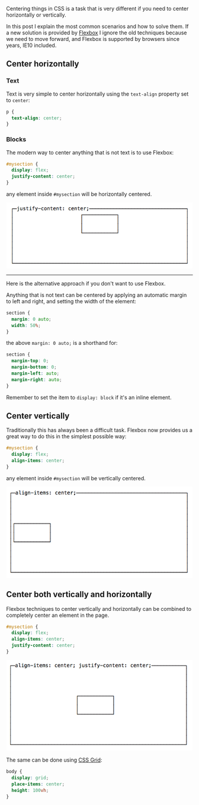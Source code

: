 Centering things in CSS is a task that is very different if you need to center horizontally or vertically.

In this post I explain the most common scenarios and how to solve them. If a new solution is provided by [Flexbox](https://flaviocopes.com/flexbox/) I ignore the old techniques because we need to move forward, and Flexbox is supported by browsers since years, IE10 included.

## Center horizontally

### Text

Text is very simple to center horizontally using the `text-align` property set to `center`:

```css
p {
  text-align: center;
}
```

### Blocks

The modern way to center anything that is not text is to use Flexbox:

```css
#mysection {
  display: flex;
  justify-content: center;
}
```

any element inside `#mysection` will be horizontally centered.

![](Centering/flexbox-horizontal-center.png)

- - - -

Here is the alternative approach if you don't want to use Flexbox.

Anything that is not text can be centered by applying an automatic margin to left and right, and setting the width of the element:

```css
section {
  margin: 0 auto;
  width: 50%;
}
```

the above `margin: 0 auto;` is a shorthand for:

```css
section {
  margin-top: 0;
  margin-bottom: 0;
  margin-left: auto;
  margin-right: auto;
}
```

Remember to set the item to `display: block` if it's an inline element.

## Center vertically

Traditionally this has always been a difficult task. Flexbox now provides us a great way to do this in the simplest possible way:

```css
#mysection {
  display: flex;
  align-items: center;
}
```

any element inside `#mysection` will be vertically centered.

![](Centering/flexbox-vertical-center.png)

## Center both vertically and horizontally

Flexbox techniques to center vertically and horizontally can be combined to completely center an element in the page.

```css
#mysection {
  display: flex;
  align-items: center;
  justify-content: center;
}
```

![](Centering/flexbox-center.png)

The same can be done using [CSS Grid](https://flaviocopes.com/css-grid/):

```css
body {
  display: grid;
  place-items: center;
  height: 100vh;
}
```
